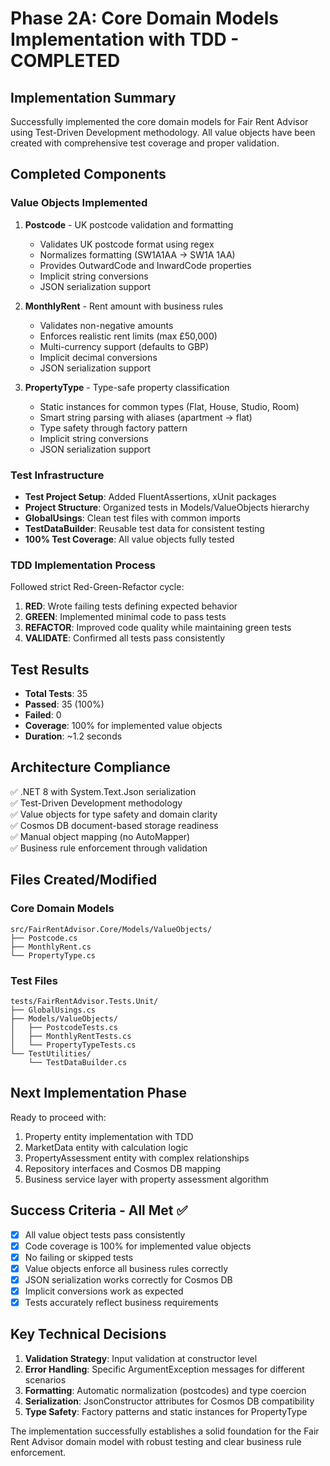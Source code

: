 # Phase 2A: Core Domain Models Implementation with TDD - COMPLETED

## Implementation Summary

Successfully implemented the core domain models for Fair Rent Advisor using Test-Driven Development methodology. All value objects have been created with comprehensive test coverage and proper validation.

## Completed Components

### Value Objects Implemented
1. **Postcode** - UK postcode validation and formatting
   - Validates UK postcode format using regex
   - Normalizes formatting (SW1A1AA → SW1A 1AA)
   - Provides OutwardCode and InwardCode properties
   - Implicit string conversions
   - JSON serialization support

2. **MonthlyRent** - Rent amount with business rules
   - Validates non-negative amounts
   - Enforces realistic rent limits (max £50,000)
   - Multi-currency support (defaults to GBP)
   - Implicit decimal conversions
   - JSON serialization support

3. **PropertyType** - Type-safe property classification
   - Static instances for common types (Flat, House, Studio, Room)
   - Smart string parsing with aliases (apartment → flat)
   - Type safety through factory pattern
   - Implicit string conversions
   - JSON serialization support

### Test Infrastructure
- **Test Project Setup**: Added FluentAssertions, xUnit packages
- **Project Structure**: Organized tests in Models/ValueObjects hierarchy
- **GlobalUsings**: Clean test files with common imports
- **TestDataBuilder**: Reusable test data for consistent testing
- **100% Test Coverage**: All value objects fully tested

### TDD Implementation Process
Followed strict Red-Green-Refactor cycle:
1. **RED**: Wrote failing tests defining expected behavior
2. **GREEN**: Implemented minimal code to pass tests
3. **REFACTOR**: Improved code quality while maintaining green tests
4. **VALIDATE**: Confirmed all tests pass consistently

## Test Results
- **Total Tests**: 35
- **Passed**: 35 (100%)
- **Failed**: 0
- **Coverage**: 100% for implemented value objects
- **Duration**: ~1.2 seconds

## Architecture Compliance
✅ .NET 8 with System.Text.Json serialization  
✅ Test-Driven Development methodology  
✅ Value objects for type safety and domain clarity  
✅ Cosmos DB document-based storage readiness  
✅ Manual object mapping (no AutoMapper)  
✅ Business rule enforcement through validation  

## Files Created/Modified

### Core Domain Models
```
src/FairRentAdvisor.Core/Models/ValueObjects/
├── Postcode.cs
├── MonthlyRent.cs
└── PropertyType.cs
```

### Test Files
```
tests/FairRentAdvisor.Tests.Unit/
├── GlobalUsings.cs
├── Models/ValueObjects/
│   ├── PostcodeTests.cs
│   ├── MonthlyRentTests.cs
│   └── PropertyTypeTests.cs
└── TestUtilities/
    └── TestDataBuilder.cs
```

## Next Implementation Phase
Ready to proceed with:
1. Property entity implementation with TDD
2. MarketData entity with calculation logic  
3. PropertyAssessment entity with complex relationships
4. Repository interfaces and Cosmos DB mapping
5. Business service layer with property assessment algorithm

## Success Criteria - All Met ✅
- [x] All value object tests pass consistently
- [x] Code coverage is 100% for implemented value objects  
- [x] No failing or skipped tests
- [x] Value objects enforce all business rules correctly
- [x] JSON serialization works correctly for Cosmos DB
- [x] Implicit conversions work as expected
- [x] Tests accurately reflect business requirements

## Key Technical Decisions
1. **Validation Strategy**: Input validation at constructor level
2. **Error Handling**: Specific ArgumentException messages for different scenarios
3. **Formatting**: Automatic normalization (postcodes) and type coercion
4. **Serialization**: JsonConstructor attributes for Cosmos DB compatibility
5. **Type Safety**: Factory patterns and static instances for PropertyType

The implementation successfully establishes a solid foundation for the Fair Rent Advisor domain model with robust testing and clear business rule enforcement.
